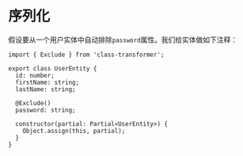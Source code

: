 # 序列化

假设要从一个用户实体中自动排除`password`属性。我们给实体做如下注释：

```tsx
import { Exclude } from 'class-transformer';

export class UserEntity {
  id: number;
  firstName: string;
  lastName: string;

  @Exclude()
  password: string;

  constructor(partial: Partial<UserEntity>) {
    Object.assign(this, partial);
  }
}
```